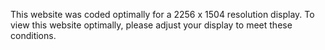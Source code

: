 This website was coded optimally for a 2256 x 1504 resolution display. 
To view this website optimally, please adjust your display to meet these conditions. 
